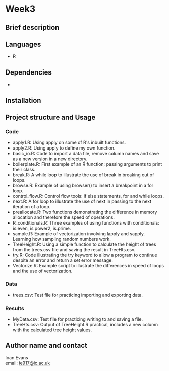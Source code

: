 # Week3
## Brief description

## Languages
* R
## Dependencies
* 
## Installation

## Project structure and Usage
### Code
* apply1.R: Using apply on some of R's inbuilt functions.
* apply2.R: Using apply to define my own function.
* basic_io.R: Code to import a data file, remove column names and save as a new version in a new directory.
* boilerplate.R: First example of an R function; passing arguments to print their class.
* break.R: A while loop to illustrate the use of break in breaking out of loops.
* browse.R: Example of using browser() to insert a breakpoint in a for loop.
* control_flow.R: Control flow tools: if else statements, for and while loops.
* next.R: A for loop to illustrate the use of next in passing to the next iteration of a loop.
* preallocate.R: Two functions demonstrating the difference in memory allocation and therefore the speed of operations.
* R_conditionals.R: Three examples of using functions with conditionals: is.even, is.power2, is.prime.
* sample.R: Example of vectorization involving lapply and sapply. Learning how sampling random numbers work.
* TreeHeight.R: Using a simple function to calculate the height of trees from the trees.csv file and saving the result in TreeHts.csv.
* try.R: Code illustrating the try keyword to allow a program to continue despite an error and return a set error message.
* Vectorize.R: Example script to illustrate the differences in speed of loops and the use of vectorization.
### Data
* trees.csv: Test file for practicing importing and exporting data.
### Results
* MyData.csv: Test file for practicing writing to and saving a file.
* TreeHts.csv: Output of TreeHeight.R practical, includes a new column with the calculated tree height values.
## Author name and contact
Ioan Evans  
email: ie917@ic.ac.uk